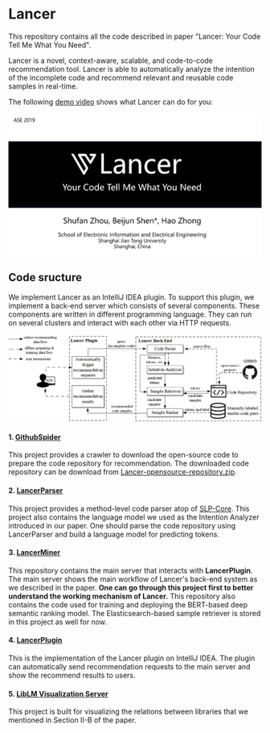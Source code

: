 # Lancer

This repository contains all the code described in paper "Lancer: Your Code Tell Me What You Need".

Lancer is  a novel, context-aware, scalable, and code-to-code recommendation tool. Lancer is able to automatically analyze the intention of the incomplete code and recommend relevant and reusable code samples in real-time.

The following [demo video]( https://youtu.be/tO9nhqZY35g) shows what Lancer can do for you:

[![img](home.png)](https://youtu.be/tO9nhqZY35g)

 

## Code sructure

We implement Lancer as an IntelliJ IDEA plugin. To support this plugin, we implement a back-end server which consists of several components. These components are written in different programming language. They can run on several clusters and interact with each other via HTTP requests.

![](workflow.png)

#### 1. [GithubSpider](https://github.com/sfzhou5678/Lancer/tree/master/GithubSpider)

This project provides a crawler to download the open-source code to prepare the code repository for recommendation.  The downloaded code repository can be download from [Lancer-opensource-repository.zip](https://drive.google.com/open?id=1__ylqGfBuIQ3Tth8MrXUKZOK8TyitxmO).

#### 2. [LancerParser](https://github.com/sfzhou5678/Lancer/tree/master/LancerParser)

This project provides a method-level code parser atop of  [SLP-Core](https://github.com/SLP-team/SLP-Core). This project also contains the language model we used as the Intention Analyzer introduced in our paper. One should parse the code repository using LancerParser and build a language model for predicting tokens. 

#### 3. [LancerMiner](https://github.com/sfzhou5678/Lancer/tree/master/LancerMiner)

This repository contains the main server that interacts with **LancerPlugin**. The main server shows the main workflow of Lancer's back-end system as we described in the paper. **One can go through this project first to better understand the working mechanism of Lancer.** This repository also contains the code used for training and deploying the BERT-based deep semantic ranking model. The Elasticsearch-based  sample retriever is stored in this project as well for now. 

#### 4. [LancerPlugin](https://github.com/sfzhou5678/Lancer/tree/master/LancerPlugin)

This is the implementation of the Lancer plugin on IntelliJ IDEA. The plugin can automatically send recommendation requests to the main server and show the recommend results to users.

#### 5. [LibLM Visualization Server](https://github.com/sfzhou5678/Lancer/tree/master/LibLM%20Visualization%20Server)

This project is built for visualizing the relations between libraries that we mentioned in Section II-B of the paper. 







